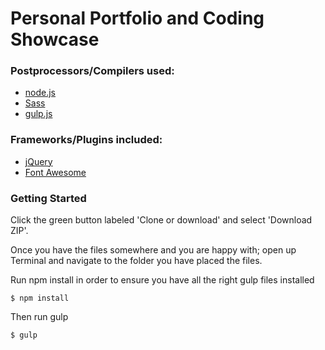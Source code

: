 # Personal Portfolio and Coding Showcase

### Postprocessors/Compilers used:
* [node.js](https://nodejs.org/en/)
* [Sass](http://sass-lang.com/)
* [gulp.js](http://gulpjs.com/)

### Frameworks/Plugins included:
* [jQuery](https://jquery.com/)
* [Font Awesome](http://fontawesome.io/)

### Getting Started
Click the green button labeled 'Clone or download' and select 'Download ZIP'.

Once you have the files somewhere and you are happy with; open up Terminal and navigate to the folder you have placed the files.

Run npm install in order to ensure you have all the right gulp files installed
```
$ npm install
``` 

Then run gulp
```
$ gulp
```